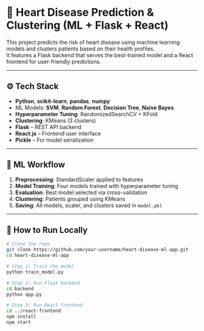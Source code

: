 # 💓 Heart Disease Prediction & Clustering (ML + Flask + React)

This project predicts the risk of heart disease using machine learning models and clusters patients based on their health profiles.  
It features a Flask backend that serves the best-trained model and a React frontend for user-friendly predictions.

---

## ⚙️ Tech Stack

- **Python**, **scikit-learn**, **pandas**, **numpy**
- ML Models: **SVM**, **Random Forest**, **Decision Tree**, **Naive Bayes**
- **Hyperparameter Tuning**: RandomizedSearchCV + KFold
- **Clustering**: KMeans (3 clusters)
- **Flask** – REST API backend
- **React.js** – Frontend user interface
- **Pickle** – For model serialization

---

## 🧠 ML Workflow

1. **Preprocessing**: StandardScaler applied to features  
2. **Model Training**: Four models trained with hyperparameter tuning  
3. **Evaluation**: Best model selected via cross-validation  
4. **Clustering**: Patients grouped using KMeans  
5. **Saving**: All models, scaler, and clusters saved in `model.pkl`

---

## 🚀 How to Run Locally

```bash
# Clone the repo
git clone https://github.com/your-username/heart-disease-ml-app.git
cd heart-disease-ml-app

# Step 1: Train the model
python train_model.py

# Step 2: Run Flask backend
cd backend
python app.py

# Step 3: Run React frontend
cd ../react-frontend
npm install
npm start
